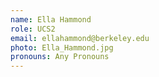 ```yaml
---
name: Ella Hammond
role: UCS2
email: ellahammond@berkeley.edu
photo: Ella_Hammond.jpg
pronouns: Any Pronouns
---
```

